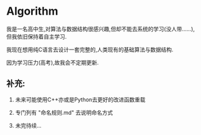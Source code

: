 # Algorithm

我是一名高中生,对算法与数据结构很感兴趣,但却不能去系统的学习(没人带......),但我依旧保持着自主学习.

我现在想用纯C语言去设计一套完整的,人类现有的基础算法与数据结构.

因为学习压力(高考),故我会不定期更新.

## 补充:

1. 未来可能使用C++亦或是Python去更好的改进函数重载

2. 专门列有 "命名规则.md" 去说明命名方式

3. 未完待续...
